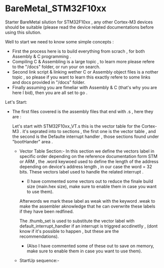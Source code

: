 # BareMetal_STM32F10xx
Starter BareMetal silution for STM32F10xx , any other Cortex-M3 devices should be suitable
(please read the device related documentations before using this silution.

  Well to start we need to know some simple concepts :
  - First the process here is to build everything from scrach , for both Assembly & C programming .
  - Compiling C & Assembling  is a large topic , to learn more please refere to the "/docs" folder, or run your on search.
  - Second link script & linking wether C or Assembly object files is a nother topic , so please if you want to learn this
    exactly refere to some links and docs provided in "/docs" folder.
  - Finally assuming you are fimeliar with Assembly & C (that's why you are here I bid), then you are all set to go .
  
Let's Start:

  - The first files covered is the assembly files that end with .s , here they are :
 
 
    Let's start with STM32F10xx_VT.s this is the vector table for the Cortex-M3 . it's seprated into to sections ,
    the first one is the vector table , and the second is the Defaulte interrupt handler , those sections found under "bootHander" area .
    - Vector Table Section:-
      In this section we define the vectors label in specific order depending on the reference documentation form STM or ARM , 
      the .word keywoed used to define the length of the address depending on device's address length , in our case the word = 32 bits.
      These vectors label used to handle the related interrupt .
      * (I have commented some vectors out to reduce the finale build size (main.hex size), make sure to enable them in case you want to use them).
      
      
      
      Afterwords we mark these label as weak with the keyword .weak to make the assembler aknowledge that he can overwrite these labels 
      if they have been redfined.
      
      The .thumb_set is used to substitute the vector label with default_interrupt_handler if an interrupt is triggred accdinetlly ,
      (dont know if it's possible to happen , but these are the recommendations).
      * (Also I have commented some of these out to save on memory, make sure to enable them in case you want to use them).
      
    - StartUp sequence:-
      
    
